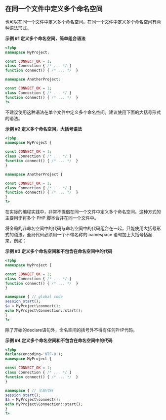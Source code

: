 在同一个文件中定义多个命名空间
------------------------------

也可以在同一个文件中定义多个命名空间。在同一个文件中定义多个命名空间有两种语法形式。

**示例 \#1 定义多个命名空间，简单组合语法**

``` php
<?php
namespace MyProject;

const CONNECT_OK = 1;
class Connection { /* ... */ }
function connect() { /* ... */  }

namespace AnotherProject;

const CONNECT_OK = 1;
class Connection { /* ... */ }
function connect() { /* ... */  }
?>
```

不建议使用这种语法在单个文件中定义多个命名空间。建议使用下面的大括号形式的语法。

**示例 \#2 定义多个命名空间，大括号语法**

``` php
<?php
namespace MyProject {

const CONNECT_OK = 1;
class Connection { /* ... */ }
function connect() { /* ... */  }
}

namespace AnotherProject {

const CONNECT_OK = 1;
class Connection { /* ... */ }
function connect() { /* ... */  }
}
?>
```

在实际的编程实践中，非常不提倡在同一个文件中定义多个命名空间。这种方式的主要用于将多个
PHP 脚本合并在同一个文件中。

将全局的非命名空间中的代码与命名空间中的代码组合在一起，只能使用大括号形式的语法。全局代码必须用一个不带名称的
namespace 语句加上大括号括起来，例如：

**示例 \#3 定义多个命名空间和不包含在命名空间中的代码**

``` php
<?php
namespace MyProject {

const CONNECT_OK = 1;
class Connection { /* ... */ }
function connect() { /* ... */  }
}

namespace { // global code
session_start();
$a = MyProject\connect();
echo MyProject\Connection::start();
}
?>
```

除了开始的declare语句外，命名空间的括号外不得有任何PHP代码。

**示例 \#4 定义多个命名空间和不包含在命名空间中的代码**

``` php
<?php
declare(encoding='UTF-8');
namespace MyProject {

const CONNECT_OK = 1;
class Connection { /* ... */ }
function connect() { /* ... */  }
}

namespace { // 全局代码
session_start();
$a = MyProject\connect();
echo MyProject\Connection::start();
}
?>
```
